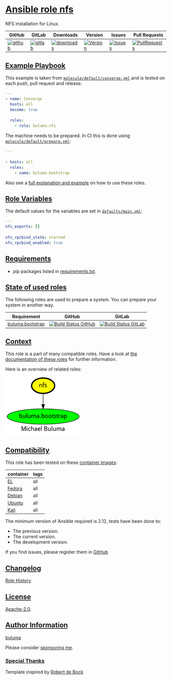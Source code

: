 # [Ansible role nfs](#nfs)

NFS installation for Linux.

|GitHub|GitLab|Downloads|Version|Issues|Pull Requests|
|------|------|-------|-------|------|-------------|
|[![github](https://github.com/buluma/ansible-role-nfs/workflows/Ansible%20Molecule/badge.svg)](https://github.com/buluma/ansible-role-nfs/actions)|[![gitlab](https://gitlab.com/shadowwalker/ansible-role-nfs/badges/master/pipeline.svg)](https://gitlab.com/shadowwalker/ansible-role-nfs)|[![downloads](https://img.shields.io/ansible/role/d/4778)](https://galaxy.ansible.com/buluma/nfs)|[![Version](https://img.shields.io/github/release/buluma/ansible-role-nfs.svg)](https://github.com/buluma/ansible-role-nfs/releases/)|[![Issues](https://img.shields.io/github/issues/buluma/ansible-role-nfs.svg)](https://github.com/buluma/ansible-role-nfs/issues/)|[![PullRequests](https://img.shields.io/github/issues-pr-closed-raw/buluma/ansible-role-nfs.svg)](https://github.com/buluma/ansible-role-nfs/pulls/)|

## [Example Playbook](#example-playbook)

This example is taken from [`molecule/default/converge.yml`](https://github.com/buluma/ansible-role-nfs/blob/master/molecule/default/converge.yml) and is tested on each push, pull request and release.

```yaml
---
- name: Converge
  hosts: all
  become: true

  roles:
    - role: buluma.nfs
```

The machine needs to be prepared. In CI this is done using [`molecule/default/prepare.yml`](https://github.com/buluma/ansible-role-nfs/blob/master/molecule/default/prepare.yml):

```yaml
---

- hosts: all
  roles:
    - name: buluma.bootstrap
```

Also see a [full explanation and example](https://buluma.github.io/how-to-use-these-roles.html) on how to use these roles.

## [Role Variables](#role-variables)

The default values for the variables are set in [`defaults/main.yml`](https://github.com/buluma/ansible-role-nfs/blob/master/defaults/main.yml):

```yaml
---
nfs_exports: []

nfs_rpcbind_state: started
nfs_rpcbind_enabled: true
```

## [Requirements](#requirements)

- pip packages listed in [requirements.txt](https://github.com/buluma/ansible-role-nfs/blob/master/requirements.txt).

## [State of used roles](#state-of-used-roles)

The following roles are used to prepare a system. You can prepare your system in another way.

| Requirement | GitHub | GitLab |
|-------------|--------|--------|
|[buluma.bootstrap](https://galaxy.ansible.com/buluma/bootstrap)|[![Build Status GitHub](https://github.com/buluma/ansible-role-bootstrap/workflows/Ansible%20Molecule/badge.svg)](https://github.com/buluma/ansible-role-bootstrap/actions)|[![Build Status GitLab](https://gitlab.com/shadowwalker/ansible-role-bootstrap/badges/master/pipeline.svg)](https://gitlab.com/shadowwalker/ansible-role-bootstrap)|

## [Context](#context)

This role is a part of many compatible roles. Have a look at [the documentation of these roles](https://buluma.github.io/) for further information.

Here is an overview of related roles:

![dependencies](https://raw.githubusercontent.com/buluma/ansible-role-nfs/png/requirements.png "Dependencies")

## [Compatibility](#compatibility)

This role has been tested on these [container images](https://hub.docker.com/u/buluma):

|container|tags|
|---------|----|
|[EL](https://hub.docker.com/repository/docker/buluma/enterpriselinux/general)|all|
|[Fedora](https://hub.docker.com/repository/docker/buluma/fedora/general)|all|
|[Debian](https://hub.docker.com/repository/docker/buluma/debian/general)|all|
|[Ubuntu](https://hub.docker.com/repository/docker/buluma/ubuntu/general)|all|
|[Kali](https://hub.docker.com/repository/docker/buluma/kali/general)|all|

The minimum version of Ansible required is 2.12, tests have been done to:

- The previous version.
- The current version.
- The development version.

If you find issues, please register them in [GitHub](https://github.com/buluma/ansible-role-nfs/issues)

## [Changelog](#changelog)

[Role History](https://github.com/buluma/ansible-role-nfs/blob/master/CHANGELOG.md)

## [License](#license)

[Apache-2.0](https://github.com/buluma/ansible-role-nfs/blob/master/LICENSE).

## [Author Information](#author-information)

[buluma](https://buluma.github.io/)

Please consider [sponsoring me](https://github.com/sponsors/buluma).

### [Special Thanks](#special-thanks)

Template inspired by [Robert de Bock](https://github.com/robertdebock)
